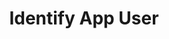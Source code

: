 ---
title: Identify App User
position: 3.6
description: Set user identity details.
from_version: 1.7.0
parameters:
  - name: id
    content: A custom identifier of your user. E.g. the user’s ID in your own user database.
  - name: email
    content: App user’s email.
  - name: name
    content: App user’s full name.
     
content_markdown: |-
  ##### Declaration

  ``` swift
  class func user() -> IAXUserIdentity
  ```
  {: .code-group-start title="Swift" }

  ``` objective_c
  + (IAXUserIdentity * _Nonnull)user;
  ```
  {: .code-group title="Objective-C" }

  By default, app users are identified using `identifierForVendor` **UUIDString**.
  
  Optionally you can attach more information about the user in order to make it easier to identify and find back a user.

  These are the standard user properties:

  | Property | Type | Description |
  | --- | --- | --- |
  | `id` | NSString | A custom identifier of your user. E.g. the user's ID in your own user database. |
  | `email` | NSString | App user's email. |
  | `name` | NSString | App user's full name. |
  | `properties` | NSDictionary | A dictionary with custom key/value properties for the app user. |

  ##### Example

  ``` swift
  print(Inapptics.user().id)
  print(Inapptics.user().email)
  print(Inapptics.user().name)
  print(Inapptics.user().properties["YOUR_CUSTOM_KEY"]!)
  ```
  {: .code-group-start title="Swift" }

  ``` objective_c
  NSLog(@"%@", Inapptics.user.id);
  NSLog(@"%@", Inapptics.user.email);
  NSLog(@"%@", Inapptics.user.name);
  NSLog(@"%@", Inapptics.user.properties[@"YOUR_CUSTOM_KEY"]);
  ```
  {: .code-group title="Objective-C" }
---